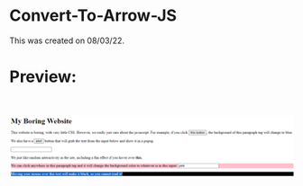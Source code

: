 # Convert-To-Arrow-JS
This was created on 08/03/22.
<br><h1>Preview:</h1>
<br><br>
<img src="https://github.com/Taylor-Klar/Convert-To-Arrow-JS/blob/main/Convert%20To%20Arrow.png">
